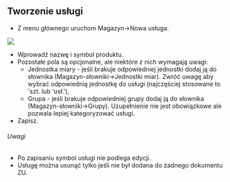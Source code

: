 ## Tworzenie usługi

- Z menu głównego uruchom Magazyn->Nowa usługa.

![](https://www.chilan.com/lms-plus/screenshots/warehouse/wh-187.png)

- Wprowadź nazwę i symbol produktu.
- Pozostałe pola są opcjonalne, ale niektóre z nich wymagają uwagi:
  - Jednostka miary - jeśli brakuje odpowiedniej jednostki dodaj ją do słownika (Magazyn-słowniki->Jednostki miar). Zwróć uwagę aby wybrać odpowiednią jednostkę do usługi (najczęściej stosowane to 'szt. lub 'usł.'),
  - Grupa - jeśli brakuje odpowiedniej grupy dodaj ją do słownika (Magazyn-słowniki->Grupy). Uzupełnienie nie jest obowiązkowe ale pozwala lepiej kategoryzować usługi.
- Zapisz.

###### Uwagi

- Po zapisaniu symbol usługi nie podlega edycji.
- Usługę można usunąć tylko jeśli nie był dodana do żadnego dokumentu ZU.
